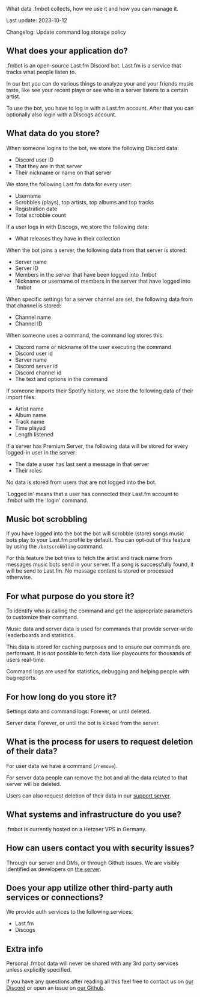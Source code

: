 What data .fmbot collects, how we use it and how you can manage it.

Last update: 2023-10-12

Changelog: Update command log storage policy

## What does your application do?
.fmbot is an open-source Last.fm Discord bot. Last.fm is a service that tracks what people listen to. 

In our bot you can do various things to analyze your and your friends music taste, like see your recent plays or see who in a server listens to a certain artist.

To use the bot, you have to log in with a Last.fm account. After that you can optionally also login with a Discogs account.

## What data do you store?
When someone logins to the bot, we store the following Discord data:

- Discord user ID
- That they are in that server
- Their nickname or name on that server

We store the following Last.fm data for every user:

- Username
- Scrobbles (plays), top artists, top albums and top tracks
- Registration date
- Total scrobble count

If a user logs in with Discogs, we store the following data:

- What releases they have in their collection

When the bot joins a server, the following data from that server is stored:

- Server name
- Server ID
- Members in the server that have been logged into .fmbot
- Nickname or username of members in the server that have logged into .fmbot

When specific settings for a server channel are set, the following data from that channel is stored:

- Channel name
- Channel ID

When someone uses a command, the command log stores this:

- Discord name or nickname of the user executing the command
- Discord user id
- Server name
- Discord server id
- Discord channel id
- The text and options in the command

If someone imports their Spotify history, we store the following data of their import files:

- Artist name
- Album name
- Track name
- Time played
- Length listened

If a server has Premium Server, the following data will be stored for every logged-in user in the server:

- The date a user has last sent a message in that server
- Their roles

No data is stored from users that are not logged into the bot.

'Logged in' means that a user has connected their Last.fm account to .fmbot with the 'login' command.

## Music bot scrobbling
If you have logged into the bot the bot will scrobble (store) songs music bots play to your Last.fm profile by default. 
You can opt-out of this feature by using the `/botscrobbling` command. 

For this feature the bot tries to fetch the artist and track name from messages music bots send in your server. 
If a song is successfully found, it will be send to Last.fm. No message content is stored or processed otherwise.

## For what purpose do you store it?
To identify who is calling the command and get the appropriate parameters to customize their command.

Music data and server data is used for commands that provide server-wide leaderboards and statistics.

This data is stored for caching purposes and to ensure our commands are performant. It is not possible to fetch data like playcounts for thousands of users real-time.

Command logs are used for statistics, debugging and helping people with bug reports.

## For how long do you store it?
Settings data and command logs: Forever, or until deleted.

Server data: Forever, or until the bot is kicked from the server.

## What is the process for users to request deletion of their data?
For user data we have a command (`/remove`).

For server data people can remove the bot and all the data related to that server will be deleted.

Users can also request deletion of their data in our [support server](https://discord.gg/fmbot).

## What systems and infrastructure do you use?
.fmbot is currently hosted on a Hetzner VPS in Germany.

## How can users contact you with security issues?
Through our server and DMs, or through Github issues. We are visibly identified as developers on [the server](https://discord.gg/fmbot).

## Does your app utilize other third-party auth services or connections?
We provide auth services to the following services:

- Last.fm
- Discogs

## Extra info

Personal .fmbot data will never be shared with any 3rd party services unless explicitly specified.

If you have any questions after reading all this feel free to contact us on [our Discord](https://discord.gg/fmbot) or open an issue on [our Github](https://github.com/fmbot-discord/fmbot/issues/new/choose).